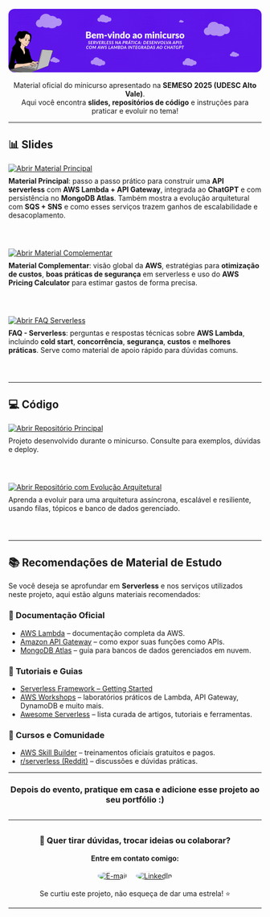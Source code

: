 <p align="center">
  <img src="banner.gif" alt="Banner do projeto" style="max-width:100%;border-radius:12px;">
</p>


<div align="center">
   <p>Material oficial do minicurso apresentado na <b>SEMESO 2025 (UDESC Alto Vale)</b>.<br>
   Aqui você encontra <b>slides, repositórios de código</b> e instruções para praticar e evoluir no tema!</p>
</div>



<hr/>

## 📊 Slides
<div style="margin-bottom: 24px;">
   <a href="https://docs.google.com/presentation/d/1CkbXw6xg0CQL283FNLRTZG-b__rsMH5sALx59CrPThc/edit?usp=sharing">
      <img src="https://img.shields.io/badge/Abrir%20Material%20Principal-Google%20Slides-FFD600?style=for-the-badge&logo=google-slides&logoColor=FFD600" alt="Abrir Material Principal"/>
   </a>
   <br>
   <span style="font-size:1em; display:block; margin-top:8px;">
      <b>Material Principal</b>: passo a passo prático para construir uma <b>API serverless</b> com <b>AWS Lambda + API Gateway</b>, integrada ao <b>ChatGPT</b> e com persistência no <b>MongoDB Atlas</b>.  
      Também mostra a evolução arquitetural com <b>SQS + SNS</b> e como esses serviços trazem ganhos de escalabilidade e desacoplamento.
   </span>
</div>
<br><br>

<div style="margin-bottom: 24px;">
   <a href="https://docs.google.com/presentation/d/1kF4F08zpK3wx3u8blEIM0w9ZeQIYMXx0ZaDDxWyMZZ0/edit?usp=sharing">
      <img src="https://img.shields.io/badge/Abrir%20Material%20Complementar-Google%20Slides-FFD600?style=for-the-badge&logo=google-slides&logoColor=FFD600" alt="Abrir Material Complementar"/>
   </a>
   <br>
   <span style="font-size:1em; display:block; margin-top:8px;">
      <b>Material Complementar</b>: visão global da <b>AWS</b>, estratégias para <b>otimização de custos</b>, <b>boas práticas de segurança</b> em serverless e uso do <b>AWS Pricing Calculator</b> para estimar gastos de forma precisa.
   </span>
</div>
<br><br>

<div style="margin-bottom: 24px;">
   <a href="https://docs.google.com/presentation/d/1dOXk0PsX9yfZ_xQvVDMdQgjHvxok4swXiB9BTQpIzrQ/edit?usp=sharing">
      <img src="https://img.shields.io/badge/Abrir%20FAQ%20Serverless-Google%20Slides-FFD600?style=for-the-badge&logo=google-slides&logoColor=FFD600" alt="Abrir FAQ Serverless"/>
   </a>
   <br>
   <span style="font-size:1em; display:block; margin-top:8px;">
      <b>FAQ - Serverless</b>: perguntas e respostas técnicas sobre <b>AWS Lambda</b>, 
      incluindo <b>cold start</b>, <b>concorrência</b>, <b>segurança</b>, <b>custos</b> e <b>melhores práticas</b>.  
      Serve como material de apoio rápido para dúvidas comuns.
   </span>
</div>
<br>
<hr/>



## 💻 Código
<div style="margin-bottom: 24px;">
   <a href="https://github.com/nathalia-acordi/recipe-improviser">
      <img src="https://img.shields.io/badge/Abrir%20Reposit%C3%B3rio%20Principal-GitHub-000000?style=for-the-badge&logo=github" alt="Abrir Repositório Principal"/>
   </a>
   <br>
   <span style="font-size:1em; display:block; margin-top:8px;">Projeto desenvolvido durante o minicurso. Consulte para exemplos, dúvidas e deploy.</span>
</div>
<br>
<br>

<div style="margin-bottom: 24px;">
   <a href="https://github.com/nathalia-acordi/recipe-improviser-pipeline">
      <img src="https://img.shields.io/badge/Abrir%20Reposit%C3%B3rio%20com%20Evolu%C3%A7%C3%A3o%20Arquitetural-GitHub-000000?style=for-the-badge&logo=github" alt="Abrir Repositório com Evolução Arquitetural"/>
   </a>
   <br>
   <span style="font-size:1em; display:block; margin-top:8px;">Aprenda a evoluir para uma arquitetura assíncrona, escalável e resiliente, usando filas, tópicos e banco de dados gerenciado.</span>
</div>
<br>

---
## 📚 Recomendações de Material de Estudo

Se você deseja se aprofundar em **Serverless** e nos serviços utilizados neste projeto, aqui estão alguns materiais recomendados:

### 📖 Documentação Oficial
- [AWS Lambda](https://docs.aws.amazon.com/lambda/) – documentação completa da AWS.
- [Amazon API Gateway](https://docs.aws.amazon.com/apigateway/) – como expor suas funções como APIs.
- [MongoDB Atlas](https://www.mongodb.com/docs/atlas/) – guia para bancos de dados gerenciados em nuvem.

### 📝 Tutoriais e Guias
- [Serverless Framework – Getting Started](https://www.serverless.com/framework/docs/getting-started)  
- [AWS Workshops](https://workshops.aws/) – laboratórios práticos de Lambda, API Gateway, DynamoDB e muito mais.  
- [Awesome Serverless](https://github.com/pmuens/awesome-serverless) – lista curada de artigos, tutoriais e ferramentas.

### 🎥 Cursos e Comunidade
- [AWS Skill Builder](https://explore.skillbuilder.aws/) – treinamentos oficiais gratuitos e pagos.  
- [r/serverless (Reddit)](https://www.reddit.com/r/serverless/) – discussões e dúvidas práticas.  

---

<div align="center">
   <h3>Depois do evento, pratique em casa e adicione esse projeto ao seu portfólio :)</h3>
</div>

<hr style="margin:30px 0;">
<div align="center">
   <h3>💬 Quer tirar dúvidas, trocar ideias ou colaborar?</h3>
   <b>Entre em contato comigo:</b><br><br>
   <span style="display:inline-flex;gap:18px;align-items:center;">
      <a href="mailto:nathaliaccord@gmail.com" target="_blank">
         <img src="https://upload.wikimedia.org/wikipedia/commons/4/4e/Gmail_Icon.png" alt="E-mail" width="28" height="28" style="border-radius:50%;background:#fff;box-shadow:0 0 2px #ccc;vertical-align:middle;"/>
      </a>
      <a href="https://www.linkedin.com/in/nath%C3%A1lia-acordi-0a564b223/" target="_blank">
         <img src="https://cdn-icons-png.flaticon.com/512/174/174857.png" alt="LinkedIn" width="28" height="28" style="border-radius:50%;background:#fff;box-shadow:0 0 2px #ccc;vertical-align:middle;"/>
      </a>
   </span>
   <br><br>
   Se curtiu este projeto, não esqueça de dar uma estrela! ⭐
</div>
<hr/>
